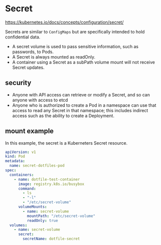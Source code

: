 # Secret
https://kubernetes.io/docs/concepts/configuration/secret/

Secrets are similar to `ConfigMaps` but are specifically intended to hold confidential data.

- A secret volume is used to pass sensitive information, such as passwords, to Pods.
- A Secret is always mounted as readOnly.
- A container using a Secret as a subPath volume mount will not receive Secret updates.

## security 
- Anyone with API access can retrieve or modify a Secret, and so can anyone with access to etcd
- Anyone who is authorized to create a Pod in a namespace can use that access to read any Secret in that namespace; this includes indirect access such as the ability to create a Deployment.

## mount example 
In this example, the secret is a Kuberneters Secret resource.
```yaml
apiVersion: v1
kind: Pod
metadata:
  name: secret-dotfiles-pod
spec:
  containers:
    - name: dotfile-test-container
      image: registry.k8s.io/busybox
      command:
        - ls
        - "-l"
        - "/etc/secret-volume"
      volumeMounts:
        - name: secret-volume          
          mountPath: "/etc/secret-volume"
          readOnly: true
  volumes:
    - name: secret-volume
      secret:
        secretName: dotfile-secret
```
